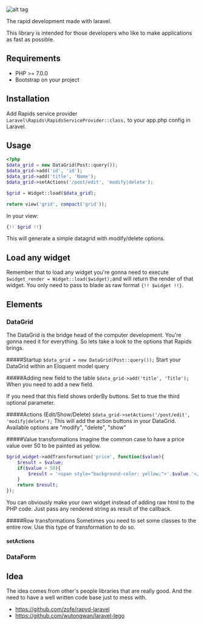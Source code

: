 ![alt tag](https://raw.githubusercontent.com/alrik11es/laravel-rapids/master/resources/images/laravel_rapids.png)

The rapid development made with laravel.

This library is intended for those developers who like to make applications as fast as possible.

## Requirements

* PHP >= 7.0.0
* Bootstrap on your project

## Installation

Add Rapids service provider `Laravel\Rapids\RapidsServiceProvider::class,` to your app.php config in Laravel.

## Usage

```php
<?php
$data_grid = new DataGrid(Post::query());
$data_grid->add('id', 'id');
$data_grid->add('title', 'Name');
$data_grid->setActions('/post/edit', 'modify|delete');

$grid = Widget::load($data_grid);

return view('grid', compact('grid'));
```

In your view:

```php
{!! $grid !!}
```
This will generate a simple datagrid with modify/delete options.

## Load any widget
Remember that to load any widget you're gonna need to execute `$widget_render = Widget::load($widget);`and will return the render of that widget. You only need to pass to blade as raw format `{!! $widget !!}`.
## Elements
### DataGrid
The DataGrid is the bridge head of the computer development. You're gonna need it for everything. So lets take a look to the options that Rapids brings.

#####Startup
`$data_grid = new DataGrid(Post::query());` Start your DataGrid within an Eloquent model query

#####Adding new field to the table
`$data_grid->add('title', 'Title');` When you need to add a new field.

If you need that this field shows orderBy buttons. Set to true the third optional parameter.

#####Actions (Edit/Show/Delete)
`$data_grid->setActions('/post/edit', 'modify|delete');` This will add the action buttons in your DataGrid. Available options are "modify", "delete", "show"

#####Value transformations
Imagine the common case to have a price value over 50 to be painted as yellow.
```php
$grid_widget->addTransformation('price', function($value){
    $result = $value;
    if($value > 50){
        $result = '<span style="background-color: yellow;">'.$value.'</span>';
    }
    return $result;
});
```
You can obviously make your own widget instead of adding raw html to the PHP code. Just pass any rendered string as result of the callback.

#####Row transformations
Sometimes you need to set some classes to the entire row. Use this type of transformation to do so.

#### setActions
### DataForm

## Idea
The idea comes from other's people libraries that are really good. And the need to have a well written code base just to mess with.

* https://github.com/zofe/rapyd-laravel
* https://github.com/wutongwan/laravel-lego